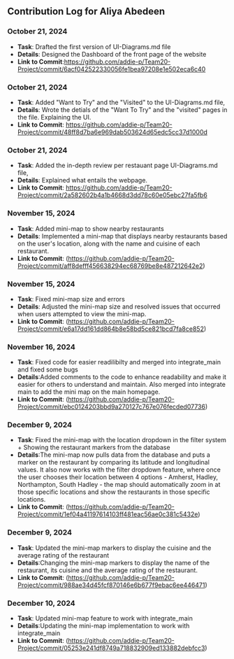 ## Contribution Log for Aliya Abedeen

### October 21, 2024
- **Task**: Drafted the first version of UI-Diagrams.md file
- **Details**: Designed the Dashboard of the front page of the website
- **Link to Commit**:https://github.com/addie-p/Team20-Project/commit/6acf042522330056fe1bea97208e1e502eca6c40

### October 21, 2024
- **Task**: Added "Want to Try" and the "Visited" to the UI-Diagrams.md file, 
- **Details**: Wrote the detials of the "Want To Try" and the "visited" pages in the file. Explaining the UI.
- **Link to Commit**: https://github.com/addie-p/Team20-Project/commit/48ff8d7ba6e969dab503624d65edc5cc37d1000d

### October 21, 2024
- **Task**: Added the in-depth review per restauant page  UI-Diagrams.md file, 
- **Details**: Explained what entails the webpage.
- **Link to Commit**:  https://github.com/addie-p/Team20-Project/commit/2a582602b4a1b4668d3dd78c60e05ebc27fa5fb6

### November 15, 2024
- **Task**: Added mini-map to show nearby restaurants
- **Details**:  Implemented a mini-map that displays nearby restaurants based on the user's location, along with the name and cuisine of each restaurant.
- **Link to Commit**: (https://github.com/addie-p/Team20-Project/commit/aff8defff456638294ec68769be8e487212642e2)

### November 15, 2024
- **Task**:  Fixed mini-map size and errors
- **Details**:  Adjusted the mini-map size and resolved issues that occurred when users attempted to view the mini-map.
- **Link to Commit**: (https://github.com/addie-p/Team20-Project/commit/e6a17dd161dd864b8e58bd5ce821bcd7fa8ce852)


### November 16, 2024
- **Task**: Fixed code for easier readilibilty and merged into integrate_main and fixed some bugs
- **Details**:Added comments to the code to enhance readability and make it easier for others to understand and maintain. Also merged into integrate main to add the mini map on the main homepage.
- **Link to Commit**: (https://github.com/addie-p/Team20-Project/commit/ebc0124203bbd9a270127c767e076fecded07736)

### December 9, 2024
- **Task**: Fixed the mini-map with the location dropdown in the filter system + Showing the restaurant markers from the database
- **Details**:The mini-map now pulls data from the database and puts a marker on the restaurant by comparing its latitude and longitudinal values. It also now works with the filter dropdown feature, where once the user chooses their location between 4 options - Amherst, Hadley, Northampton, South Hadley - the map should automatically zoom in at those specific locations and show the restaurants in those specific locations.
- **Link to Commit**: (https://github.com/addie-p/Team20-Project/commit/1ef04a41197614103ff481eac56ae0c381c5432e)

### December 9, 2024
- **Task**: Updated the mini-map markers to display the cuisine and the average rating of the restaurant
- **Details**:Changing the mini-map markers to display the name of the restaurant, its cuisine and the average rating of the restaurant.
- **Link to Commit**: (https://github.com/addie-p/Team20-Project/commit/988ae34d45fcf870146e6b677f9ebac6ee446471)

### December 10, 2024
- **Task**: Updated mini-map feature to work with integrate_main
- **Details**:Updating the mini-map implementation to work with integrate_main
- **Link to Commit**: (https://github.com/addie-p/Team20-Project/commit/05253e241df8749a718832909ed133882debfcc3)




